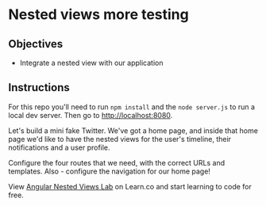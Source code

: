 # Nested views more testing

## Objectives

- Integrate a nested view with our application

## Instructions

For this repo you'll need to run `npm install` and the `node server.js` to run a local dev server. Then go to [http://localhost:8080](http://localhost:8080).

Let's build a mini fake Twitter. We've got a home page, and inside that home page we'd like to have the nested views for the user's timeline, their notifications and a user profile.

Configure the four routes that we need, with the correct URLs and templates. Also - configure the navigation for our home page!
<p class='util--hide'>View <a href='https://learn.co/lessons/angular-nested-views-lab'>Angular Nested Views Lab</a> on Learn.co and start learning to code for free.</p>
